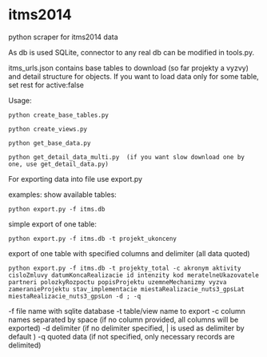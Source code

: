 # itms2014
python scraper for itms2014 data

As db is used SQLite, connector to any real db can be modified in tools.py.

itms_urls.json contains base tables to download (so far projekty a vyzvy) and detail structure for objects.
If you want to load data only for some table, set rest for active:false

Usage: 
```
python create_base_tables.py
```
```
python create_views.py
```
```
python get_base_data.py
```
```
python get_detail_data_multi.py  (if you want slow download one by one, use get_detail_data.py)
```

For exporting data into file use export.py

examples:
show available tables:
```
python export.py -f itms.db
```

simple export of one table:
```
python export.py -f itms.db -t projekt_ukonceny
```

export of one table with specified columns and delimiter (all data quoted)
```
python export.py -f itms.db -t projekty_total -c akronym aktivity cisloZmluvy datumKoncaRealizacie id intenzity kod meratelneUkazovatele partneri polozkyRozpoctu popisProjektu uzemneMechanizmy vyzva zameranieProjektu stav_implementacie miestaRealizacie_nuts3_gpsLat miestaRealizacie_nuts3_gpsLon -d ; -q
```

-f  file name with sqlite database
-t  table/view name to export
-c  column names separated by space (if no column provided, all columns will be exported)
-d  delimiter (if no delimiter specified, | is used as delimiter by default )
-q  quoted data (if not specified, only necessary records are delimited)

